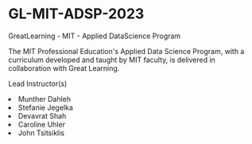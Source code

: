 # GL-MIT-ADSP-2023
GreatLearning - MIT - Applied DataScience Program

The MIT Professional Education's Applied Data Science Program, with a curriculum developed and taught by MIT faculty, is delivered in collaboration with Great Learning.

Lead Instructor(s)
<li> Munther Dahleh
<li> Stefanie Jegelka
<li> Devavrat Shah
<li> Caroline Uhler
<li> John Tsitsiklis
